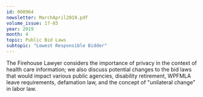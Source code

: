 ```yaml
---
id: 000964
newsletter: MarchApril2019.pdf
volume_issue: 17-03
year: 2019
month: 4
topic: Public Bid Laws
subtopic: "Lowest Responsible Bidder"
---
```


The Firehouse Lawyer considers the importance of privacy in the context of health care information; we also discuss potential changes to the bid laws that would impact various public agencies, disability retirement, WPFMLA leave requirements, defamation law, and the concept of "unilateral change" in labor law.